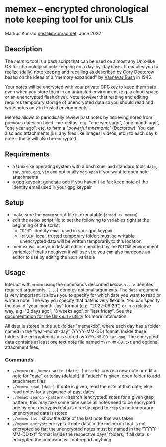 # memex – encrypted chronological note keeping tool for unix CLIs

Markus Konrad <post@mkonrad.net>, June 2022

## Description

The *memex* tool is a bash script that can be used on almost any Unix-like OS for chronological note keeping on a day-by-day basis. It enables you to realize (daily) note keeping and recalling [as described by Cory Doctorow](https://doctorow.medium.com/the-memex-method-238c71f2fb46) based on the ideas of a "memory expanded" by [Vannevar Bush](https://www.w3.org/History/1945/vbush/) in 1945.

Your notes will be encrypted with your private GPG key to keep them safe even when you store them in an untrusted environment (e.g. a cloud space or an unencrypted flash drive). Note however that reading and editing requires temporary storage of unencrypted data so you should read and write notes only in trusted environments.

Memex allows to periodically review past notes by retrieving notes from previous dates on fixed time-deltas, e.g. "one week ago", "one month ago", "one year ago", etc. to form a *"powerful mnemonic"* (Doctorow). You can also add attachments (i.e. any files like images, videos, etc.) to each day's note – these will also be encrypted.

## Requirements

- a Unix-like operating system with a bash shell and standard tools `date`, `tar`, `grep`, `gpg`, `vim` and optionally `xdg-open` if you want to open note attachments 
- a gpg keypair; generate one if you haven't so far; keep note of the identity email used in your gpg keypair

## Setup

- make sure the `memex` script file is executable (`chmod +x memex`)
- edit the `memex` script file to set the following to variables right at the beginning of the script:
  - `IDENT`: identity email used in your gpg keypair
  - `TMPDIR`: local, trusted temporary folder; must be writable; unencrypted data will be written temporarily to this location
- memex will use your default editor specified by the `EDITOR` environment variable; if that's not given it will use `vim`; you can also hardcode an editor to use by editing the `EDIT` variable

## Usage

Interact with `memex` using the commands described below. `<...>` denotes required arguments, `[...]`  denotes optional arguments. The `date` argument is very important. It allows you to specify for which date you want to read or write a note. The way you specify that date is very flexible: You can specify the day in "year-month-day" format (e.g. "2022-06-29") or in a relative way, e.g. "2 days ago", "3 weeks ago" or "last friday". See the [documentation for the Unix `date` utility](https://www.gnu.org/software/coreutils/manual/html_node/Date-input-formats.html) for more information.

All data is stored in the sub-folder "memexdb", where each day has a folder named in the "year-month-day" (YYYY-MM-DD) format. Inside these folders the encrypted data is stored as `YYYY-MM-DD.tar.gpg`. The encrypted data contains at least one text note file named `YYYY-MM-DD.txt` and optional attachment files.

### Commands

- `./memex` or `./memex write [date] [attach]`: create a new note or edit a note for "date" or today (default); if "attach" is given, open folder to add attachment files
- `./memex read [date]`: if date is given, read the note at that date; else read notes for a sequence of past dates
- `./memex search <pattern>`: search (encrypted) notes for a given grep pattern; this may take some time since all notes need to be encrypted one by one; decrypted data is directly piped to `grep` so no temporary unencrypted data is stored
- `./memex last`: show the date of the last note that was taken
- `./memex encrypt`: encrypt all note data in the memexdb that is not encrypted so far; the unencrypted notes must be named in the "YYYY-MM-DD.txt" format inside the respective days' folders; if all data is encrypted the command will not report anything

